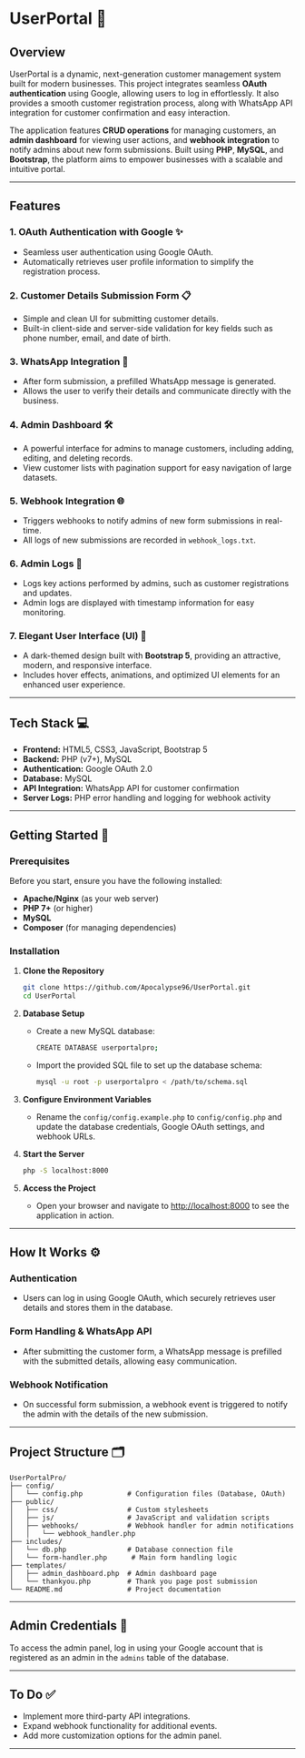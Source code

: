 #  **UserPortal** 🎉

## **Overview**

UserPortal  is a dynamic, next-generation customer management system built for modern businesses. This project integrates seamless **OAuth authentication** using Google, allowing users to log in effortlessly. It also provides a smooth customer registration process, along with WhatsApp API integration for customer confirmation and easy interaction.

The application features **CRUD operations** for managing customers, an **admin dashboard** for viewing user actions, and **webhook integration** to notify admins about new form submissions. Built using **PHP**, **MySQL**, and **Bootstrap**, the platform aims to empower businesses with a scalable and intuitive portal.

---

## **Features**

### 1. **OAuth Authentication with Google** ✨
   - Seamless user authentication using Google OAuth.
   - Automatically retrieves user profile information to simplify the registration process.
  
### 2. **Customer Details Submission Form** 📋
   - Simple and clean UI for submitting customer details.
   - Built-in client-side and server-side validation for key fields such as phone number, email, and date of birth.

### 3. **WhatsApp Integration** 📱
   - After form submission, a prefilled WhatsApp message is generated.
   - Allows the user to verify their details and communicate directly with the business.

### 4. **Admin Dashboard** 🛠️
   - A powerful interface for admins to manage customers, including adding, editing, and deleting records.
   - View customer lists with pagination support for easy navigation of large datasets.

### 5. **Webhook Integration** 🌐
   - Triggers webhooks to notify admins of new form submissions in real-time.
   - All logs of new submissions are recorded in `webhook_logs.txt`.

### 6. **Admin Logs** 📜
   - Logs key actions performed by admins, such as customer registrations and updates.
   - Admin logs are displayed with timestamp information for easy monitoring.

### 7. **Elegant User Interface (UI)** 🎨
   - A dark-themed design built with **Bootstrap 5**, providing an attractive, modern, and responsive interface.
   - Includes hover effects, animations, and optimized UI elements for an enhanced user experience.

---

## **Tech Stack** 💻

- **Frontend:** HTML5, CSS3, JavaScript, Bootstrap 5
- **Backend:** PHP (v7+), MySQL
- **Authentication:** Google OAuth 2.0
- **Database:** MySQL
- **API Integration:** WhatsApp API for customer confirmation
- **Server Logs:** PHP error handling and logging for webhook activity

---

## **Getting Started** 🚀

### **Prerequisites**

Before you start, ensure you have the following installed:
- **Apache/Nginx** (as your web server)
- **PHP 7+** (or higher)
- **MySQL**
- **Composer** (for managing dependencies)

### **Installation**

1. **Clone the Repository**
   ```bash
   git clone https://github.com/Apocalypse96/UserPortal.git
   cd UserPortal
   ```

2. **Database Setup**
   - Create a new MySQL database:
     ```bash
     CREATE DATABASE userportalpro;
     ```
   - Import the provided SQL file to set up the database schema:
     ```bash
     mysql -u root -p userportalpro < /path/to/schema.sql
     ```

3. **Configure Environment Variables**
   - Rename the `config/config.example.php` to `config/config.php` and update the database credentials, Google OAuth settings, and webhook URLs.

4. **Start the Server**
   ```bash
   php -S localhost:8000
   ```

5. **Access the Project**
   - Open your browser and navigate to [http://localhost:8000](http://localhost:8000) to see the application in action.

---

## **How It Works** ⚙️

### **Authentication**
- Users can log in using Google OAuth, which securely retrieves user details and stores them in the database.

### **Form Handling & WhatsApp API**
- After submitting the customer form, a WhatsApp message is prefilled with the submitted details, allowing easy communication.

### **Webhook Notification**
- On successful form submission, a webhook event is triggered to notify the admin with the details of the new submission.

---

## **Project Structure** 🗂️

```
UserPortalPro/
├── config/
│   └── config.php           # Configuration files (Database, OAuth)
├── public/
│   ├── css/                 # Custom stylesheets
│   ├── js/                  # JavaScript and validation scripts
│   ├── webhooks/            # Webhook handler for admin notifications
│   │   └── webhook_handler.php
├── includes/
│   └── db.php               # Database connection file
│   └── form-handler.php      # Main form handling logic
├── templates/
│   ├── admin_dashboard.php  # Admin dashboard page
│   └── thankyou.php         # Thank you page post submission
└── README.md                # Project documentation
```

---

## **Admin Credentials** 🔑

To access the admin panel, log in using your Google account that is registered as an admin in the `admins` table of the database.

---

## **To Do** ✅

- Implement more third-party API integrations.
- Expand webhook functionality for additional events.
- Add more customization options for the admin panel.

---
